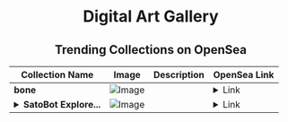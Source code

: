 <div align="center">

# Digital Art Gallery

## Trending Collections on OpenSea

| Collection Name                       | Image                                                                                     | Description                       | OpenSea Link                                                                                          |
|---------------------------------------|-------------------------------------------------------------------------------------------|-----------------------------------|--------------------------------------------------------------------------------------------------------|
| **bone** | ![Image](https://i.seadn.io/s/raw/files/fb7f9c510906e906e8634305fa105ea1.jpg?w=500&auto=format?w=200&auto=format) |  | <details><summary>Link</summary>[bone](https://opensea.io/collection/bone-49)</details> |
| **<details><summary>SatoBot Explore...</summary>SatoBot Explorer</details>** | ![Image](https://i.seadn.io/s/raw/files/578c7cc43d587ec43f29a40ef9dbb85e.png?w=500&auto=format?w=200&auto=format) |  | <details><summary>Link</summary>[SatoBot Explorer](https://opensea.io/collection/satobot-explorer)</details> |

</div>